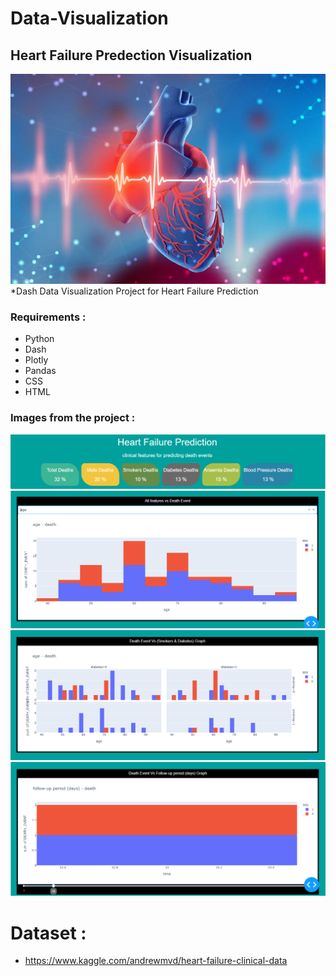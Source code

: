 # Data-Visualization
## Heart Failure Predection Visualization
![plot](./DashFinalProject/assets/background.jpg)
*Dash Data Visualization Project for Heart Failure Prediction

### Requirements : 
* Python
* Dash
* Plotly
* Pandas
* CSS
* HTML
### Images from the project : 
![plot](./DashFinalProject/assets/1.PNG)
![plot](./DashFinalProject/assets/2.PNG)
![plot](./DashFinalProject/assets/3.PNG)
![plot](./DashFinalProject/assets/4.PNG)

# Dataset :
* https://www.kaggle.com/andrewmvd/heart-failure-clinical-data
